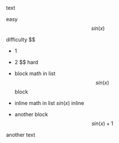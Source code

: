 text

easy $$sin(x)$$

difficulty $$
- 1
- 2
$$ hard

- block math in list $$sin(x)$$ block
- inline math in list $sin(x)$ inline
- another block $$sin(x)
  +1$$

another text
